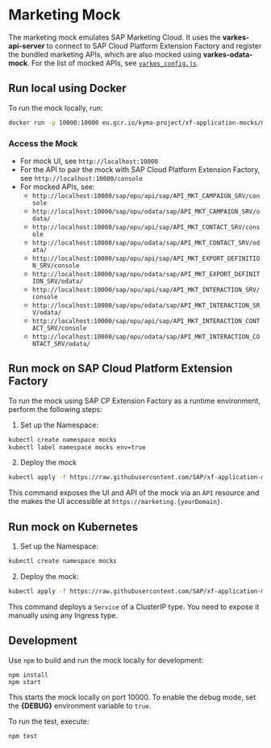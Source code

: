 
# Marketing Mock

The marketing mock emulates SAP Marketing Cloud. It uses the **varkes-api-server** to connect to SAP Cloud Platform Extension Factory and register the bundled marketing APIs, which are also mocked using **varkes-odata-mock**. For the list of mocked APIs, see [`varkes_config.js`](varkes_config.js).

## Run local using Docker

To run the mock locally, run:

```bash
docker run -p 10000:10000 eu.gcr.io/kyma-project/xf-application-mocks/marketing-mock:latest
```

### Access the Mock

* For mock UI, see `http://localhost:10000`
* For the API to pair the mock with SAP Cloud Platform Extension Factory, see `http://localhost:10000/console`
* For mocked APIs, see:
    - `http://localhost:10000/sap/opu/api/sap/API_MKT_CAMPAIGN_SRV/console`
    - `http://localhost:10000/sap/opu/odata/sap/API_MKT_CAMPAIGN_SRV/odata/`
    - `http://localhost:10000/sap/opu/api/sap/API_MKT_CONTACT_SRV/console`
    - `http://localhost:10000/sap/opu/odata/sap/API_MKT_CONTACT_SRV/odata/`
    - `http://localhost:10000/sap/opu/api/sap/API_MKT_EXPORT_DEFINITION_SRV/console`
    - `http://localhost:10000/sap/opu/odata/sap/API_MKT_EXPORT_DEFINITION_SRV/odata/`
    - `http://localhost:10000/sap/opu/api/sap/API_MKT_INTERACTION_SRV/console`
    - `http://localhost:10000/sap/opu/odata/sap/API_MKT_INTERACTION_SRV/odata/`
    - `http://localhost:10000/sap/opu/api/sap/API_MKT_INTERACTION_CONTACT_SRV/console`
    - `http://localhost:10000/sap/opu/odata/sap/API_MKT_INTERACTION_CONTACT_SRV/odata/`

## Run mock on SAP Cloud Platform Extension Factory

To run the mock using SAP CP Extension Factory as a runtime environment, perform the following steps:

1. Set up the Namespace:

```bash
kubectl create namespace mocks
kubectl label namespace mocks env=true
```

2. Deploy the mock
```bash
kubectl apply -f https://raw.githubusercontent.com/SAP/xf-application-mocks/master/marketing-mock/deployment/xf.yaml -n mocks
```

This command exposes the UI and API of the mock via an `ÀPI` resource and the makes the UI accessible at `https://marketing.{yourDomain}`.

## Run mock on Kubernetes

1. Set up the Namespace:

```bash
kubectl create namespace mocks
```

2. Deploy the mock:
```bash
kubectl apply -f https://raw.githubusercontent.com/SAP/xf-application-mocks/master/marketing-mock/deployment/k8s.yaml -n mocks
```

This command deploys a `Service` of a ClusterIP type. You need to expose it manually using any Ingress type.

## Development

Use `npm` to build and run the mock locally for development:
```
npm install
npm start
```
This starts the mock locally on port 10000.
To enable the debug mode, set the **{DEBUG}** environment variable to `true`.

To run the test,  execute:
```
npm test
```